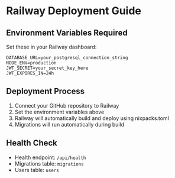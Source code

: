 # Railway Deployment Guide

## Environment Variables Required

Set these in your Railway dashboard:

```
DATABASE_URL=your_postgresql_connection_string
NODE_ENV=production
JWT_SECRET=your_secret_key_here
JWT_EXPIRES_IN=24h
```

## Deployment Process

1. Connect your GitHub repository to Railway
2. Set the environment variables above
3. Railway will automatically build and deploy using nixpacks.toml
4. Migrations will run automatically during build

## Health Check

- Health endpoint: `/api/health`
- Migrations table: `migrations`
- Users table: `users`